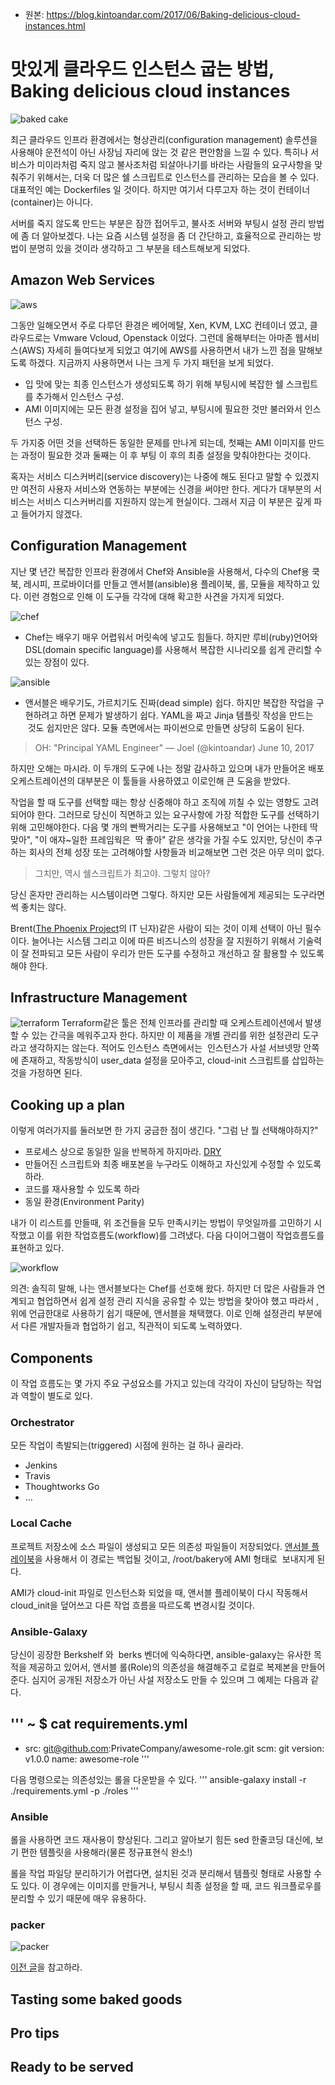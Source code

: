 * 원본: https://blog.kintoandar.com/2017/06/Baking-delicious-cloud-instances.html


# 맛있게 클라우드 인스턴스 굽는 방법, Baking delicious cloud instances

![baked cake](https://blog.kintoandar.com/images/cake.jpg)

최근 클라우드 인프라 환경에서는 형상관리(configuration management) 솔루션을 사용해야 운전석이 아닌 사장님 자리에 앉는 것 같은 편안함을 느낄 수 있다.
특히나 서비스가 미이라처럼 죽지 않고 불사조처럼 되살아나기를 바라는 사람들의 요구사항을 맞춰주기 위해서는, 더욱 더 많은 쉘 스크립트로 인스턴스를 관리하는 모습을 볼 수 있다.
대표적인 예는 Dockerfiles 일 것이다. 하지만 여기서 다루고자 하는 것이 컨테이너(container)는 아니다.

서버를 죽지 않도록 만드는 부분은 잠깐 접어두고, 불사조 서버와 부팅시 설정 관리 방법에 좀 더 알아보겠다. 
나는 요즘 시스템 설정을 좀 더 간단하고, 효율적으로 관리하는 방법이 분명히 있을 것이라 생각하고 그 부분을 테스트해보게 되었다.

## Amazon Web Services
![aws](https://blog.kintoandar.com/images/amazon_aws.png)

그동안 일해오면서 주로 다루던 환경은 베어메탈, Xen, KVM, LXC 컨테이너 였고, 클라우드로는 Vmware Vcloud, Openstack 이었다. 그런데 올해부터는 아마존 웹서비스(AWS) 자세히 들여다보게 되었고 여기에 AWS를 사용하면서 내가 느낀 점을 말해보도록 하겠다.
지금까지 사용하면서 나는 크게 두 가지 패턴을 보게 되었다.
- 입 맛에 맞는 최종 인스턴스가 생성되도록 하기 위해 부팅시에 복잡한 쉘 스크립트를 추가해서 인스턴스 구성.
- AMI 이미지에는 모든 환경 설정을 집어 넣고, 부팅시에 필요한 것만 불러와서 인스턴스 구성.

두 가지중 어떤 것을 선택하든 동일한 문제를 만나게 되는데, 첫째는 AMI 이미지를 만드는 과정이 필요한 것과 둘째는 이 후 부팅 이 후의 최종 설정을 맞춰야한다는 것이다.

혹자는 서비스 디스커버리(service discovery)는 나중에 해도 된다고 말할 수 있겠지만 여전히 사용자 서비스와 연동하는 부분에는 신경을 써야만 한다. 게다가 대부분의 서비스는 서비스 디스커버리를 지원하지 않는게 현실이다. 그래서 지금 이 부분은 깊게 파고 들어가지 않겠다.

## Configuration Management
지난 몇 년간 복잡한 인프라 환경에서 Chef와 Ansible을 사용해서, 다수의 Chef용 쿡북, 레시피, 프로바이더를 만들고 앤서블(ansible)용 플레이북, 롤, 모듈을 제작하고 있다. 이런 경험으로 인해 이 도구들 각각에 대해 확고한 사견을 가지게 되었다.

![chef](https://blog.kintoandar.com/images/Chef.png)

* Chef는 배우기 매우 어렵워서 머릿속에 넣고도 힘들다. 하지만 루비(ruby)언어와 DSL(domain specific language)를 사용해서 복잡한 시나리오를 쉽게 관리할 수 있는 장점이 있다.

![ansible](https://blog.kintoandar.com/images/ansible.png)

* 앤서블은 배우기도, 가르치기도 진짜(dead simple) 쉽다. 하지만 복잡한 작업을 구현하려고 하면 문제가 발생하기 쉽다. YAML을 짜고 Jinja 템플릿 작성을 만드는  것도 쉽지만은 않다. 모듈 측면에서는 파이썬으로 만들면 상당히 도움이 된다.

> OH: "Principal YAML Engineer"
> — Joel (@kintoandar) June 10, 2017

하지만 오해는 마시라. 이 두개의 도구에 나는 정말 감사하고 있으며 내가 만들어온 배포 오케스트레이션의 대부분은 이 툴들을 사용하였고 이로인해 큰 도움을 받았다.

작업을 할 때 도구를 선택할 때는 항상 신중해야 하고 조직에 끼칠 수 있는 영향도 고려되어야 한다. 그러므로 당신이 직면하고 있는 요구사항에 가장 적합한 도구를 선택하기 위해 고민해야한다. 다음 몇 개의 빤짝거리는 도구를 사용해보고 "이 언어는 나한테 딱 맞아", "이 애쟈~일한 프레임웍은  딱 좋아" 같은 생각을 가질 수도 있지만, 당신이 추구하는 회사의 전체 성장 또는 고려해야할 사항들과 비교해보면 그런 것은 아무 의미 없다.

> 그치만, 역시 쉘스크립트가 최고야. 그렇치 않아?

당신 혼자만 관리하는 시스템이라면 그렇다. 하지만 모든 사람들에게 제공되는 도구라면 썩 좋치는 않다.

Brent([The Phoenix Project](https://www.goodreads.com/book/show/17255186-the-phoenix-project)의 IT 닌자)같은 사람이 되는 것이 이제 선택이 아닌 필수이다. 늘어나는 시스템 그리고 이에 따른 비즈니스의 성장을 잘 지원하기 위해서 기술력이 잘 전파되고 모든 사람이 우리가 만든 도구를 수정하고 개선하고 잘 활용할 수 있도록 해야 한다. 

## Infrastructure Management
![terraform](https://blog.kintoandar.com/images/terraform.png)
Terraform같은 툴은 전체 인프라를 관리할 때 오케스트레이션에서 발생할 수 있는 간극을 메워주고자 한다. 하지만 이 제품을 개별 관리를 위한 설정관리 도구라고 생각하지는 않는다. 적어도 인스턴스 측면에서는  인스턴스가 사설 서브넷망 안쪽에 존재하고, 작동방식이 user_data 설정을 모아주고, cloud-init 스크립트를 삽입하는 것을 가정하면 된다.

## Cooking up a plan
이렇게 여러가지를 둘러보면 한 가지 궁금한 점이 생긴다. "그럼 난 뭘 선택해야하지?"
- 프로세스 상으로 동일한 일을 반복하게 하지마라. [DRY](https://en.wikipedia.org/wiki/Don%27t_repeat_yourself) 
- 만들어진 스크립트와 최종 배포본을 누구라도 이해하고 자신있게 수정할 수 있도록 하라. 
- 코드를 재사용할 수 있도록 하라
- 동일 환경(Environment Parity)

내가 이 리스트를 만들때, 위 조건들을 모두 만족시키는 방법이 무엇일까를 고민하기 시작했고 이를 위한 작업흐름도(workflow)를 그려냈다. 다음 다이어그램이 작업흐름도를 표현하고 있다.

![workflow](https://blog.kintoandar.com/images/bakery_sequence.jpg)

의견: 솔직히 말해, 나는 앤서블보다는 Chef를 선호해 왔다. 하지만 더 많은 사람들과 연계되고 협업하면서 쉽게 설정 관리 지식을 공유할 수 있는 방법을 찾아야 했고 따라서 ,위에 언급한대로 사용하기 쉽기 때문에, 앤서블을 채택했다. 이로 인해 설정관리 부분에서 다른 개발자들과 협업하기 쉽고, 직관적이 되도록 노력하였다. 

## Components
이 작업 흐름도는 몇 가지 주요 구성요소를 가지고 있는데 각각이 자신이 담당하는 작업과 역할이 별도로 있다.

### Orchestrator
모든 작업이 촉발되는(triggered) 시점에 원하는 걸 하나 골라라.
- Jenkins
- Travis
- Thoughtworks Go
- ...

### Local Cache
프로젝트 저장소에 소스 파일이 생성되고 모든 의존성 파일들이 저장되었다. [앤서블 플레이북](https://github.com/kintoandar/bakery/)을 사용해서 이 경로는 백업될 것이고, /root/bakery에 AMI 형태로  보내지게 된다.

AMI가 cloud-init 파일로 인스턴스화 되었을 때, 앤서블 플레이북이 다시 작동해서 cloud_init을 덮어쓰고 다른 작업 흐름을 따르도록 변경시킬 것이다. 

### Ansible-Galaxy
당신이 굉장한 Berkshelf 와  berks 벤더에 익숙하다면, ansible-galaxy는 유사한 목적을 제공하고 있어서, 앤서블 롤(Role)의 의존성을 해결해주고 로컬로 복제본을 만들어 준다.
심지어 공개된 저장소가 아닌 사설 저장소도 만들 수 있으며 그 예제는 다음과 같다.

'''
~ $ cat requirements.yml
---
- src: git@github.com:PrivateCompany/awesome-role.git
  scm: git
  version: v1.0.0
  name: awesome-role
'''

다음 명령으로는 의존성있는 롤을 다운받을 수 있다.
'''
ansible-galaxy install -r ./requirements.yml -p ./roles
'''

### Ansible
롤을 사용하면 코드 재사용이 향상된다. 그리고 알아보기 힘든 sed 한줄코딩 대신에, 보기 편한 템플릿을 사용해라(물론 정규표현식 완소!)

롤을 작업 파일당 분리하기가 어렵다면, 설치된 것과 분리해서 템플릿 형태로 사용할 수도 있다. 이 경우에는 이미지를 만들거나, 부팅시 최종 설정을 할 때, 코드 워크플로우를 분리할 수 있기 때문에 매우 유용하다.

### packer
![packer](https://blog.kintoandar.com/images/packer.png)

[이전 글](https://blog.kintoandar.com/2015/01/veewee-packer-kickstarting-vms-into-gear.html)을 참고하라.

## Tasting some baked goods

## Pro tips
## Ready to be served
